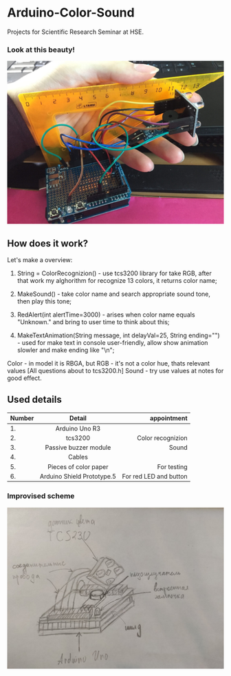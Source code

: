 # Arduino-Color-Sound
Projects for Scientific Research Seminar at HSE.

### Look at this beauty!
![Image alt](https://github.com/mskKote/Arduino-Color-Sound/raw/master/look.jpg)

## How does it work?

Let's make a overview:
1. String <String> = ColorRecognizion() - use tcs3200 library for take RGB, 
                                       after that work my alghorithm for recognize 13 colors, it returns color name;   
2. MakeSound(<String>) - take color name and search appropriate sound tone, then play this tone;
  
3. RedAlert(int alertTime=3000) - arises when color name equals "Unknown." and bring to user time to think about this;
 
4. MakeTextAnimation(String message, int delayVal=25, String ending="") - used for make text in console user-friendly, allow show animation slowler and make ending like "\n";
 
 
Color - in model it is RBGA, but RGB - it's not a color hue, thats relevant values [All questions about to tcs3200.h]
Sound - try use values at notes for good effect.

## Used details

| Number | Detail                    | appointment            |
| -------|:-------------------------:| ----------------------:|
| 1.     | Arduino Uno R3            |                        |
| 2.     | tcs3200                   | Color recognizion      |
| 3.     | Passive buzzer module     | Sound                  |
| 4.     | Cables                    |                        |
| 5.     | Pieces of color paper     | For testing            |
| 6.     | Arduino Shield Prototype.5| For red LED and button |

### Improvised scheme
![Image alt](https://github.com/mskKote/Arduino-Color-Sound/raw/master/Scheme.jpg)
